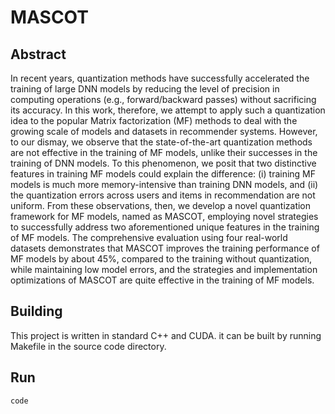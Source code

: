 # MASCOT
## Abstract
In recent years, quantization methods have successfully accelerated the training of large DNN models by reducing the level of precision in computing operations (e.g., forward/backward passes) without sacrificing its accuracy. In this work, therefore, we attempt to apply such a quantization idea to the popular Matrix factorization (MF) methods to deal with  the growing scale of models and datasets in recommender systems. However, to our dismay, we observe that the state-of-the-art quantization methods are not effective in the training of MF models, unlike their successes in the training of DNN models. To this phenomenon, we posit that two 
distinctive features in training MF models could explain the difference: (i) training MF models is much more memory-intensive than training DNN models, and (ii) the quantization errors across users and items in recommendation are not uniform. From these observations, then, we develop a novel quantization framework for MF models, named as MASCOT, employing novel strategies to successfully address two aforementioned unique features in the training of MF models. The comprehensive evaluation using four real-world datasets demonstrates that MASCOT improves the training performance of MF models by about 45%, compared to the training without quantization, while maintaining low model errors, and the strategies and implementation optimizations of MASCOT are quite effective in the training of MF models.

## Building
This project is written in standard C++ and CUDA. it can be built by running Makefile in the source code directory.

## Run
``` code ```
